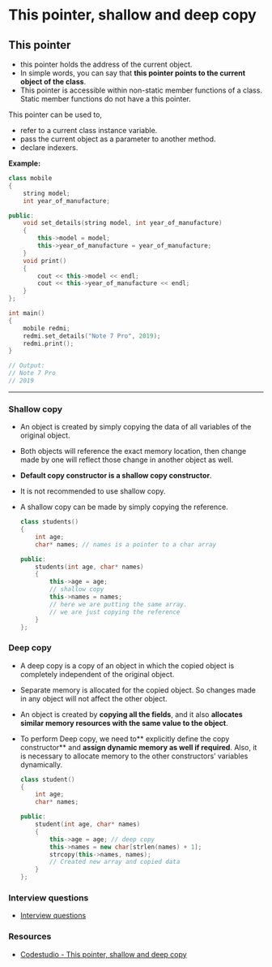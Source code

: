# This pointer, shallow and deep copy

## This pointer

-   this pointer holds the address of the current object.
-   In simple words, you can say that **this pointer points to the current object of the class**.
-   This pointer is accessible within non-static member functions of a class. Static member functions do not have a this pointer.

This pointer can be used to,

-   refer to a current class instance variable.
-   pass the current object as a parameter to another method.
-   declare indexers.

**Example:**

```cpp
class mobile
{
    string model;
    int year_of_manufacture;

public:
    void set_details(string model, int year_of_manufacture)
    {
        this->model = model;
        this->year_of_manufacture = year_of_manufacture;
    }
    void print()
    {
        cout << this->model << endl;
        cout << this->year_of_manufacture << endl;
    }
};

int main()
{
    mobile redmi;
    redmi.set_details("Note 7 Pro", 2019);
    redmi.print();
}

// Output:
// Note 7 Pro
// 2019
```

---

### Shallow copy

-   An object is created by simply copying the data of all variables of the original object.
-   Both objects will reference the exact memory location, then change made by one will reflect those change in another object as well.
-   **Default copy constructor is a shallow copy constructor**.
-   It is not recommended to use shallow copy.
-   A shallow copy can be made by simply copying the reference.

    ```cpp
    class students()
    {
        int age;
        char* names; // names is a pointer to a char array

    public:
        students(int age, char* names)
        {
            this->age = age;
            // shallow copy
            this->names = names;
            // here we are putting the same array.
            // we are just copying the reference
        }
    };
    ```

### Deep copy

-   A deep copy is a copy of an object in which the copied object is completely independent of the original object.
-   Separate memory is allocated for the copied object. So changes made in any object will not affect the other object.
-   An object is created by **copying all the fields**, and it also **allocates similar memory resources with the same value to the object**.
-   To perform Deep copy, we need to** explicitly define the copy constructor** and **assign dynamic memory as well if required**. Also, it is necessary to allocate memory to the other constructors’ variables dynamically.

    ```cpp
    class student()
    {
        int age;
        char* names;

    public:
        student(int age, char* names)
        {
            this->age = age; // deep copy
            this->names = new char[strlen(names) + 1];
            strcopy(this->names, names);
            // Created new array and copied data
        }
    };
    ```

### Interview questions

-   [Interview questions](https://www.codingninjas.com/codestudio/guided-paths/oops-in-c/content/274158/offering/3757643)

### Resources

-   [Codestudio - This pointer, shallow and deep copy](https://www.codingninjas.com/codestudio/guided-paths/oops-in-c/content/274158/offering/3757641)
